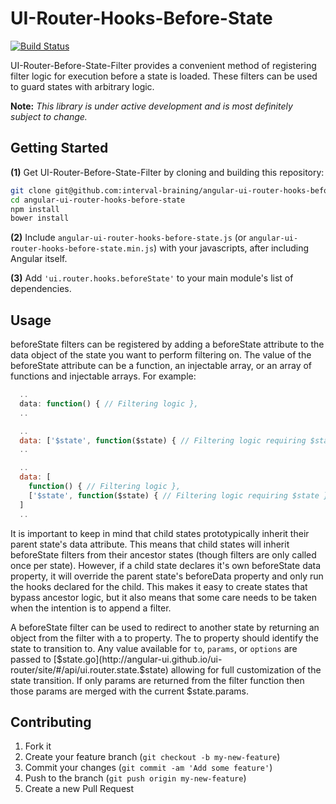 # UI-Router-Hooks-Before-State
[![Build Status](https://travis-ci.org/interval-braining/angular-ui-router-hooks-before-state.png?branch=master)](https://travis-ci.org/interval-braining/angular-ui-router-hooks-before-state)

UI-Router-Before-State-Filter provides a convenient method of registering
filter logic for execution before a state is loaded. These filters can be
used to guard states with arbitrary logic.

**Note:** *This library is under active development and is most definitely
subject to change.*

## Getting Started

**(1)** Get UI-Router-Before-State-Filter by cloning and building this repository:
```bash
git clone git@github.com:interval-braining/angular-ui-router-hooks-before-state.git
cd angular-ui-router-hooks-before-state
npm install
bower install
```

**(2)** Include `angular-ui-router-hooks-before-state.js` (or
`angular-ui-router-hooks-before-state.min.js`) with your javascripts, after including
Angular itself.

**(3)** Add `'ui.router.hooks.beforeState'` to your main module's list of dependencies.

## Usage
beforeState filters can be registered by adding a beforeState attribute to the data object
of the state you want to perform filtering on. The value of the beforeState attribute can be
a function, an injectable array, or an array of functions and injectable arrays. For example:
```javascript
  ..
  data: function() { // Filtering logic },
  ..

  ..
  data: ['$state', function($state) { // Filtering logic requiring $state }],
  ..

  ..
  data: [
    function() { // Filtering logic },
    ['$state', function($state) { // Filtering logic requiring $state }]
  ]
  ..
```

It is important to keep in mind that child states prototypically inherit their
parent state's data attribute. This means that child states will inherit beforeState
filters from their ancestor states (though filters are only called once per state).
However, if a child state declares it's own beforeState data property, it will
override the parent state's beforeData property and only run the hooks declared
for the child. This makes it easy to create states that bypass ancestor logic,
but it also means that some care needs to be taken when the intention is to
append a filter.

A beforeState filter can be used to redirect to another state by returning an object
from the filter with a to property. The to property should identify the state to
transition to. Any value available for `to`, `params`, or `options` are passed to
[$state.go](http://angular-ui.github.io/ui-router/site/#/api/ui.router.state.$state)
allowing for full customization of the state transition. If only params are returned
from the filter function then those params are merged with the current $state.params.

## Contributing

1. Fork it
2. Create your feature branch (`git checkout -b my-new-feature`)
3. Commit your changes (`git commit -am 'Add some feature'`)
4. Push to the branch (`git push origin my-new-feature`)
5. Create a new Pull Request
